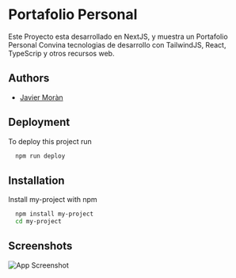 
# Portafolio Personal

Este Proyecto esta desarrollado en NextJS, y muestra un Portafolio Personal
Convina tecnologias de desarrollo con TailwindJS, React, TypeScrip y otros
recursos web.

## Authors

- [Javier Moràn](https://github.com/tecnycompu/Portafolio-NexJS)


## Deployment

To deploy this project run

```bash
  npm run deploy
```


## Installation

Install my-project with npm

```bash
  npm install my-project
  cd my-project
```
    
## Screenshots

![App Screenshot](demo.jpg/468x300?text=App+Screenshot+Here)

